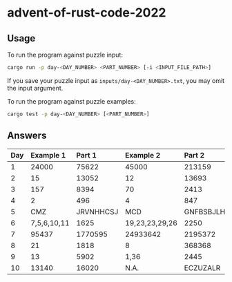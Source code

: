 # advent-of-rust-code-2022

## Usage

To run the program against puzzle input:
```bash
cargo run -p day-<DAY_NUMBER> <PART_NUMBER> [-i <INPUT_FILE_PATH>]
```

If you save your puzzle input as `inputs/day-<DAY_NUMBER>.txt`, you may omit the input argument.

To run the program against puzzle examples:
```bash
cargo test -p day-<DAY_NUMBER> [<PART_NUMBER>]
```

## Answers

| Day | Example 1 | Part 1 | Example 2 | Part 2 |
| :- | :- | :- | :- | :- |
| 1 | 24000 | 75622 | 45000 | 213159 |
| 2 | 15 | 13052 | 12 | 13693 |
| 3 | 157 | 8394 | 70 | 2413 |
| 4 | 2 | 496 | 4 | 847 |
| 5 | CMZ | JRVNHHCSJ | MCD | GNFBSBJLH |
| 6 | 7,5,6,10,11 | 1625 | 19,23,23,29,26 | 2250 |
| 7 | 95437 | 1770595 | 24933642 | 2195372 |
| 8 | 21 | 1818 | 8 | 368368 |
| 9 | 13 | 5902 | 1,36 | 2445 |
| 10 | 13140 | 16020 | N.A. | ECZUZALR |
